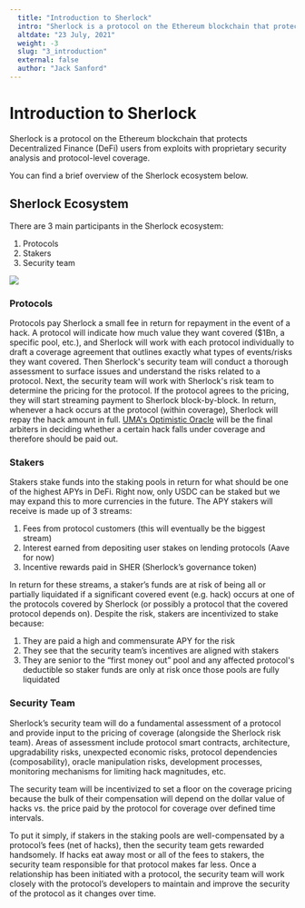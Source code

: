 ```yaml
---
  title: "Introduction to Sherlock"
  intro: "Sherlock is a protocol on the Ethereum blockchain that protects Decentralized Finance (DeFi) users from exploits with proprietary security analysis and protocol-level coverage."
  altdate: "23 July, 2021"
  weight: -3
  slug: "3_introduction"
  external: false
  author: "Jack Sanford"
---
```


# Introduction to Sherlock

Sherlock is a protocol on the Ethereum blockchain that protects Decentralized Finance \(DeFi\) users from exploits with proprietary security analysis and protocol-level coverage.

You can find a brief overview of the Sherlock ecosystem below.

## Sherlock Ecosystem

There are 3 main participants in the Sherlock ecosystem:

1. Protocols
2. Stakers
3. Security team

![](https://i.imgur.com/HTmUxBi.png)

### Protocols

Protocols pay Sherlock a small fee in return for repayment in the event of a hack. A protocol will indicate how much value they want covered \($1Bn, a specific pool, etc.\), and Sherlock will work with each protocol individually to draft a coverage agreement that outlines exactly what types of events/risks they want covered. Then Sherlock's security team will conduct a thorough assessment to surface issues and understand the risks related to a protocol. Next, the security team will work with Sherlock's risk team to determine the pricing for the protocol. If the protocol agrees to the pricing, they will start streaming payment to Sherlock block-by-block. In return, whenever a hack occurs at the protocol \(within coverage\), Sherlock will repay the hack amount in full. [UMA's Optimistic Oracle](https://docs.umaproject.org/getting-started/oracle) will be the final arbiters in deciding whether a certain hack falls under coverage and therefore should be paid out.

### Stakers

Stakers stake funds into the staking pools in return for what should be one of the highest APYs in DeFi. Right now, only USDC can be staked but we may expand this to more currencies in the future. The APY stakers will receive is made up of 3 streams:

1. Fees from protocol customers \(this will eventually be the biggest stream\)
2. Interest earned from depositing user stakes on lending protocols \(Aave for now\)
3. Incentive rewards paid in SHER \(Sherlock’s governance token\)

In return for these streams, a staker’s funds are at risk of being all or partially liquidated if a significant covered event \(e.g. hack\) occurs at one of the protocols covered by Sherlock \(or possibly a protocol that the covered protocol depends on\). Despite the risk, stakers are incentivized to stake because:

1. They are paid a high and commensurate APY for the risk
2. They see that the security team’s incentives are aligned with stakers
3. They are senior to the “first money out” pool and any affected protocol's deductible so staker funds are only at risk once those pools are fully liquidated

### Security Team

Sherlock’s security team will do a fundamental assessment of a protocol and provide input to the pricing of coverage \(alongside the Sherlock risk team\). Areas of assessment include protocol smart contracts, architecture, upgradability risks, unexpected economic risks, protocol dependencies \(composability\), oracle manipulation risks, development processes, monitoring mechanisms for limiting hack magnitudes, etc.

The security team will be incentivized to set a floor on the coverage pricing because the bulk of their compensation will depend on the dollar value of hacks vs. the price paid by the protocol for coverage over defined time intervals.

To put it simply, if stakers in the staking pools are well-compensated by a protocol’s fees \(net of hacks\), then the security team gets rewarded handsomely. If hacks eat away most or all of the fees to stakers, the security team responsible for that protocol makes far less. Once a relationship has been initiated with a protocol, the security team will work closely with the protocol’s developers to maintain and improve the security of the protocol as it changes over time.
